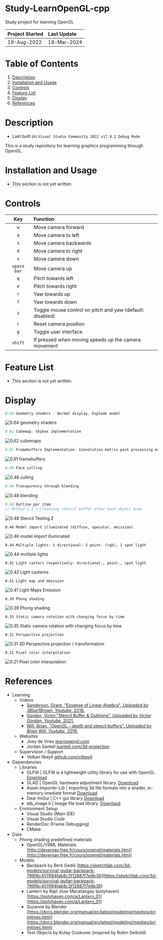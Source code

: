 # Study-LearnOpenGL-cpp
Study project for learning OpenGL

| Project Started | Last Update     | 
| :-------------- | :-------------- | 
| 19-Aug-2022     | 18-Mar-2024     |

# Table of Contents
1. [Description](#description)
2. [Installation and Usage](#installation-and-usage)
3. [Controls](#controls)
4. [Feature List](#feature-list)
5. [Display](#display)
6. [References](#references)

# Description
- Last built on `Visual Studio Community 2022 v17.9.2 Debug Mode`

This is a study repository for learning graphics programming through OpenGL.

# Installation and Usage
- This section is not yet written.

# Controls
| Key          | Function |
| :------:     | :---------- | 
| `w`          | Move camera forward
| `a`          | Move camera to left
| `s`          | Move camera backwards
| `d`          | Move camera to right
| `x`          | Move camera down
| `space bar`  | Move camera up
| `q`          | Pitch towards left
| `e`          | Pitch towards right
| `r`          | Yaw towards up
| `f`          | Yaw towards down
| `z`          | Toggle mouse control on pitch and yaw (default: disabled) 
| `c`          | Reset camera position 
| `g`          | Toggle user interface 
| `shift`      | If pressed when moving speeds up the camera movement

# Feature List
- This section is not yet written.

# Display
```cpp
0.64 Geometry shaders - Normal display, Explode model
```  
![0.64 geometry shaders](_display/0.64_geometry-shaders_2024-03-18.gif)

```cpp
0.62 Cubemap: Skybox implementation
```  
![0.62 cubemaps](_display/0.62_skybox_2024-02-18.gif)

```cpp
0.61 Framebuffers Implementation: Convolution matrix post processing edge detection
```  
![0.61 framebuffers](_display/0.61_framebuffer_2024-02-13.gif)

```cpp
0.49 Face culling
```  
![0.48 culling](_display/0.49_face-culling_2023-09-14.gif)

```cpp
0.48 Transparency through blending
```  
![0.48 blending](_display/0.48_blending_2023-08-09.gif)

```cpp
0.48 Outline per item
// Method 2.1 + Cleansing stencil buffer after each object draw
```  
![0.48 Stencil Testing 2](_display/0.48_stencil-test-outline-per-item_2023-08-03.gif)

```
0.46 Model import illuminated (diffuse, specular, emission)
```  
![0.46 model import illuminated](_display/0.46_shader-specular-fix_2023-07-21.gif)

```
0.44 Multiple lights: 1 directional- 3 point- (rgb), 1 spot light
```  
![0.44 multiple lights](_display/0.44_multiple-lights_fixed_2023-07-11.gif)

```
0.42 Light casters respectively: directional-, point-, spot light
```  
![0.42 Light casteres](_display/0.42_light-casters_2023-06-25.gif)

```
0.41 Light map and emission
```  
![0.41 Light Maps Emission](_display/0.41_lightmaps-emission_2023-06-20.gif)

```
0.39 Phong shading
```  
![0.39 Phong shading](_display/0.39_phong_shading_2023-06-12.gif)

```
0.35 Static camera rotation with changing focus by time
```  
![0.35 Static camera rotation with changing focus by time](_display/0.35_camera-rotation-focus-time_2023-06-04.gif)

```
0.31 Perspective projection
```  
![0.31 3D Perspective projection / transformation](_display/0.31_perspective-rotation_2023-05-18.gif)

```
0.21 Pixel color interpolation
```  
![0.21 Pixel color interpolation](_display/0.21_pixel-color-calculation-2_2023-04-14.png)


# References
- Learning
    - Videos
        - [Sanderson, Grant. "Essense of Linear Algebra". _Uploaded by 3Blue1Brown, Youtube_. 2016.](https://www.youtube.com/watch?v=fNk_zzaMoSs&list=PLZHQObOWTQDPD3MizzM2xVFitgF8hE_ab)
        - [Gordan, Victor."Stencil Buffer & Outlining". _Uploaded by Victor Gordan, Youtube_. 2021.](https://www.youtube.com/watch?v=ngF9LWWxhd0)
        - [Will, Brian. "OpenGL - depth and stencil buffers". _Uploaded by Brian Will, Youtube_. 2019.](https://youtu.be/wVcWOghETFw)
    - Websites
        - Joey de Vries [learnopengl.com](https://learnopengl.com)
        - Jordan Santell [jsantell.com/3d-projection](https://jsantell.com/3d-projection/)
    - Supervision / Support
        - Volkan Ilbeyli [github.com/vilbeyli](https://github.com/vilbeyli)
- Dependencies
    - Libraries
        - GLFW | GLFW is a lightweight utility library for use with OpenGL. [Download](https://www.glfw.org/download.html)
        - GLAD | OpenGL hardware adjustment library. [Download](https://glad.dav1d.de/)
        - Asset-Importer-Lib | Importing 3d file formats into a shader, in-memory imediate format [Download](http://assimp.org/)
        - Dear ImGui | C++ gui library [Download](https://github.com/ocornut/imgui/releases/tag/v1.89.5)
        - stb_image.h | Image file load library. [Downlaod](https://github.com/nothings/stb/blob/master/stb_image.h)
    - Environment Setup 
        - Visual Studio (Main IDE)
        - Visual Studio Code
        - RenderDoc (Frame Debugging)
        - CMake
- Data
    - Phong shading predefined materials
        - OpenGL/VRML Materials. [http://devernay.free.fr/cours/opengl/materials.html](http://devernay.free.fr/cours/opengl/materials.html)
    - Models
        - Backpack by Berk Gedik [https://sketchfab.com/3d-models/survival-guitar-backpack-799f8c4511f84fab8c3f12887f7e6b36](https://sketchfab.com/3d-models/survival-guitar-backpack-799f8c4511f84fab8c3f12887f7e6b36)
        - Lantern by Rajil Jose Macatangay (polyhaven) [https://polyhaven.com/a/Lantern_01](https://polyhaven.com/a/Lantern_01)
        - Suzanne by Blender [https://docs.blender.org/manual/en/latest/modeling/meshes/primitives.html](https://docs.blender.org/manual/en/latest/modeling/meshes/primitives.html)
        - Test Objects by Kutay Coskuner (inspired by Robin Seibold) 